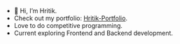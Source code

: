 - 👋 Hi, I’m Hritik.
- Check out my portfolio: [Hritik-Portfolio](https://hritik-dethaliya.vercel.app/).
- Love to  do competitive programming.
- Current exploring Frontend and Backend development.


<!---
hades-264/hades-264 is a ✨ special ✨ repository because its `README.md` (this file) appears on your GitHub profile.
You can click the Preview link to take a look at your changes.
--->
